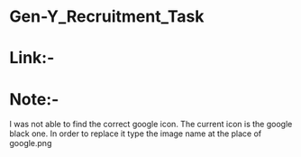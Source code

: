 # Gen-Y_Recruitment_Task

# Link:- 

# Note:- 
I was not able to find the correct google icon.
The current icon is the google black one.
In order to replace it type the image name at the place of google.png
